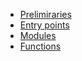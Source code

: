 <!--docsify user documentation-->
* [Prelimiraries](/)
* [Entry points](/entry-points.md)
* [Modules](/modules.md)
* [Functions](functions.md)